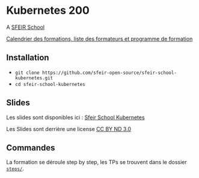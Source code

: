 # Kubernetes 200

A [SFEIR School](https://www.sfeir.com/fr/le-contenus-dexperts-de-la-technologie-et-de-linnovation/formation-gratuite-avec-nos-experts/)

[Calendrier des formations, liste des formateurs et programme de formation](https://institute.sfeir.com/formations/kubernetes/kubernetes-les-fondamentaux/)

## Installation

- `git clone https://github.com/sfeir-open-source/sfeir-school-kubernetes.git`
- `cd sfeir-school-kubernetes`

## Slides

Les slides sont disponibles ici : [Sfeir School Kubernetes](https://yvesdautremay.github.io/sfeir-school-kubernetes/#/)

Les Slides sont derrière une license [CC BY ND 3.0](https://github.com/sfeir-open-source/sfeir-school-kubernetes/blob/master/docs/LICENSE)

## Commandes

La formation se déroule step by step, les TPs se trouvent dans le dossier [`steps/`](steps).
